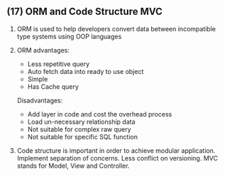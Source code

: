 ## (17) ORM and Code Structure MVC
1. ORM is used to help developers convert data between incompatible type systems using OOP languages
2. ORM advantages:
   - Less repetitive query
   - Auto fetch data into ready to use object
   - Simple
   - Has Cache query

   Disadvantages:
   - Add layer in code and cost the overhead process
   - Load un-necessary relationship data
   - Not suitable for complex raw query
   - Not suitable for specific SQL function

3. Code structure is important in order to achieve modular application. Implement separation of concerns. Less conflict on versioning.
MVC stands for Model, View and Controller.